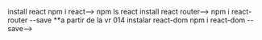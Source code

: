 install react npm i react--> npm ls react
install react router--> npm i react-router --save
**a partir de la vr 014
instalar react-dom
npm i react-dom --save-->

